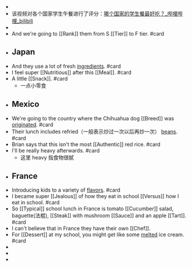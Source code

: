 -
- 该视频对各个国家学生午餐进行了评分：[哪个国家的学生餐最好吃？_哔哩哔哩_bilibili](https://www.bilibili.com/video/BV14y411i7aZ/?spm_id_from=333.1007.tianma.1-1-1.click&vd_source=957235bc811f0a671dd1ad888addcac0)
-
- And we're going to [[Rank]] them from S [[Tier]] to F tier. #card
- ## Japan
- And they use a lot of fresh [ingredients]([[Ingredient]]). #card
- I feel super [[Nutritious]] after this [[Meal]]. #card
- A little [[Snack]]. #card
	- 一点小零食
- ## Mexico
- We're going to the country where the Chihuahua dog [[Breed]] was [originated]([[Originate]]). #card
- Their lunch includes refried（一般表示炒过一次以后再炒一次） [beans]([[Bean]]). #card
- Brian says that this isn't the most [[Authentic]] red rice. #card
- I'll be really heavy afterwards. #card
	- 这里 heavy 指食物很腻
- ## France
- Introducing kids to a variety of [flavors]([[Flavor]]). #card
- I became super [[Jealous]] of how they eat in school [[Versus]] how I eat in school. #card
- So [[Typical]] school lunch in France is tomato [[Cucumber]] salad, baguette(法棍), [[Steak]] with mushroom [[Sauce]] and an apple [[Tart]]. #card
- I can't believe that in France they have their own [[Chef]].
- For [[Dessert]] at my school, you might get like some [melted]([[Melt]]) ice cream. #card
-
-
-